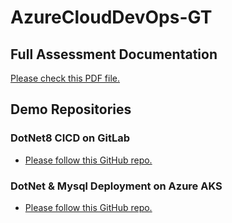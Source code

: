# AzureCloudDevOps-GT

## Full Assessment Documentation
[Please check this PDF file.](https://github.com/hellboyhha/azure-cloud-devops-gt/blob/main/Assessment-AzureCloudDevOps%20-%20Hein.pdf)

## Demo Repositories
### DotNet8 CICD on GitLab
- [Please follow this GitHub repo.](https://github.com/hellboyhha/donet-cicd-on-gitlab)

### DotNet & Mysql Deployment on Azure AKS
- [Please follow this GitHub repo.](https://github.com/hellboyhha/dotnet-mysql-sample-app)
